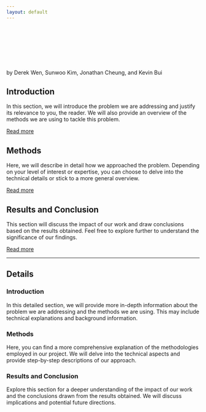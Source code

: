 ```yaml
---
layout: default
---
```


<style>
@keyframes fadeIn {
    from { opacity: 0; }
    to { opacity: 1; }
}
.fade-in-text {
    animation: fadeIn 2s ease-in-out;
}
</style>

<h1 class="fade-in-text">ODDS - Overhead Structure Detection and Data Science</h1>
by Derek Wen, Sunwoo Kim, Jonathan Cheung, and Kevin Bui

## Introduction

In this section, we will introduce the problem we are addressing and justify its relevance to you, the reader. We will also provide an overview of the methods we are using to tackle this problem.

[Read more](#introduction-details)

## Methods

Here, we will describe in detail how we approached the problem. Depending on your level of interest or expertise, you can choose to delve into the technical details or stick to a more general overview.

[Read more](#methods-details)

## Results and Conclusion

This section will discuss the impact of our work and draw conclusions based on the results obtained. Feel free to explore further to understand the significance of our findings.

[Read more](#results-conclusion-details)

---

## Details

### Introduction

In this detailed section, we will provide more in-depth information about the problem we are addressing and the methods we are using. This may include technical explanations and background information.

### Methods

Here, you can find a more comprehensive explanation of the methodologies employed in our project. We will delve into the technical aspects and provide step-by-step descriptions of our approach.

### Results and Conclusion

Explore this section for a deeper understanding of the impact of our work and the conclusions drawn from the results obtained. We will discuss implications and potential future directions.
